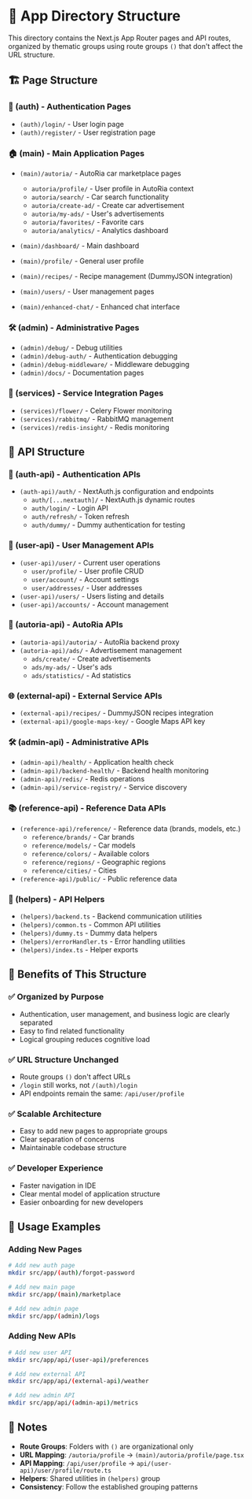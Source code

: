 # 📁 App Directory Structure

This directory contains the Next.js App Router pages and API routes, organized by thematic groups using route groups `()` that don't affect the URL structure.

## 🏗️ Page Structure

### 📱 (auth) - Authentication Pages
- `(auth)/login/` - User login page
- `(auth)/register/` - User registration page

### 🏠 (main) - Main Application Pages
- `(main)/autoria/` - AutoRia car marketplace pages
  - `autoria/profile/` - User profile in AutoRia context
  - `autoria/search/` - Car search functionality
  - `autoria/create-ad/` - Create car advertisement
  - `autoria/my-ads/` - User's advertisements
  - `autoria/favorites/` - Favorite cars
  - `autoria/analytics/` - Analytics dashboard
- `(main)/dashboard/` - Main dashboard

- `(main)/profile/` - General user profile
- `(main)/recipes/` - Recipe management (DummyJSON integration)
- `(main)/users/` - User management pages
- `(main)/enhanced-chat/` - Enhanced chat interface

### 🛠️ (admin) - Administrative Pages
- `(admin)/debug/` - Debug utilities
- `(admin)/debug-auth/` - Authentication debugging
- `(admin)/debug-middleware/` - Middleware debugging
- `(admin)/docs/` - Documentation pages

### 🔗 (services) - Service Integration Pages
- `(services)/flower/` - Celery Flower monitoring
- `(services)/rabbitmq/` - RabbitMQ management
- `(services)/redis-insight/` - Redis monitoring

## 🔌 API Structure

### 🔐 (auth-api) - Authentication APIs
- `(auth-api)/auth/` - NextAuth.js configuration and endpoints
  - `auth/[...nextauth]/` - NextAuth.js dynamic routes
  - `auth/login/` - Login API
  - `auth/refresh/` - Token refresh
  - `auth/dummy/` - Dummy authentication for testing

### 👤 (user-api) - User Management APIs
- `(user-api)/user/` - Current user operations
  - `user/profile/` - User profile CRUD
  - `user/account/` - Account settings
  - `user/addresses/` - User addresses
- `(user-api)/users/` - Users listing and details
- `(user-api)/accounts/` - Account management

### 🚗 (autoria-api) - AutoRia APIs
- `(autoria-api)/autoria/` - AutoRia backend proxy
- `(autoria-api)/ads/` - Advertisement management
  - `ads/create/` - Create advertisements
  - `ads/my-ads/` - User's ads
  - `ads/statistics/` - Ad statistics

### 🌐 (external-api) - External Service APIs
- `(external-api)/recipes/` - DummyJSON recipes integration
- `(external-api)/google-maps-key/` - Google Maps API key

### 🛠️ (admin-api) - Administrative APIs
- `(admin-api)/health/` - Application health check
- `(admin-api)/backend-health/` - Backend health monitoring
- `(admin-api)/redis/` - Redis operations
- `(admin-api)/service-registry/` - Service discovery

### 📚 (reference-api) - Reference Data APIs
- `(reference-api)/reference/` - Reference data (brands, models, etc.)
  - `reference/brands/` - Car brands
  - `reference/models/` - Car models
  - `reference/colors/` - Available colors
  - `reference/regions/` - Geographic regions
  - `reference/cities/` - Cities
- `(reference-api)/public/` - Public reference data

### 🔧 (helpers) - API Helpers
- `(helpers)/backend.ts` - Backend communication utilities
- `(helpers)/common.ts` - Common API utilities
- `(helpers)/dummy.ts` - Dummy data helpers
- `(helpers)/errorHandler.ts` - Error handling utilities
- `(helpers)/index.ts` - Helper exports

## 🎯 Benefits of This Structure

### ✅ **Organized by Purpose**
- Authentication, user management, and business logic are clearly separated
- Easy to find related functionality
- Logical grouping reduces cognitive load

### ✅ **URL Structure Unchanged**
- Route groups `()` don't affect URLs
- `/login` still works, not `/(auth)/login`
- API endpoints remain the same: `/api/user/profile`

### ✅ **Scalable Architecture**
- Easy to add new pages to appropriate groups
- Clear separation of concerns
- Maintainable codebase structure

### ✅ **Developer Experience**
- Faster navigation in IDE
- Clear mental model of application structure
- Easier onboarding for new developers

## 🚀 Usage Examples

### Adding New Pages
```bash
# Add new auth page
mkdir src/app/(auth)/forgot-password

# Add new main page  
mkdir src/app/(main)/marketplace

# Add new admin page
mkdir src/app/(admin)/logs
```

### Adding New APIs
```bash
# Add new user API
mkdir src/app/api/(user-api)/preferences

# Add new external API
mkdir src/app/api/(external-api)/weather

# Add new admin API
mkdir src/app/api/(admin-api)/metrics
```

## 📝 Notes

- **Route Groups**: Folders with `()` are organizational only
- **URL Mapping**: `/autoria/profile` → `(main)/autoria/profile/page.tsx`
- **API Mapping**: `/api/user/profile` → `api/(user-api)/user/profile/route.ts`
- **Helpers**: Shared utilities in `(helpers)` group
- **Consistency**: Follow the established grouping patterns
